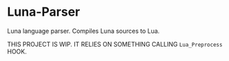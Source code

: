# Luna-Parser
Luna language parser. Compiles Luna sources to Lua.

THIS PROJECT IS WIP. IT RELIES ON SOMETHING CALLING ```Lua_Preprocess``` HOOK.
